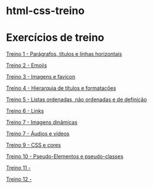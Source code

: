 # html-css-treino

<h1>Exercícios de treino</h1>

<a href="">Treino 1 - Parágrafos, títulos e linhas horizontais</a>

<a href="#">Treino 2 - Emojis</a>

<a href="#">Treino 3 - Imagens e favicon</a>

<a href="#">Treino 4 - Hierarquia de títulos e formatações</a>

<a href="#">Treino 5 - Listas ordenadas, não ordenadas e de definição</a>

<a href="#">Treino 6 - Links</a>

<a href="#">Treino 7 - Imagens dinâmicas</a>

<a href="#">Treino 7 - Áudios e vídeos</a>

<a href="#">Treino 9 - CSS e cores</a>

<a href="#">Treino 10 - Pseudo-Elementos e pseudo-classes</a>

<a href="#">Treino 11 - </a>

<a href="#">Treino 12 - </a>
 
